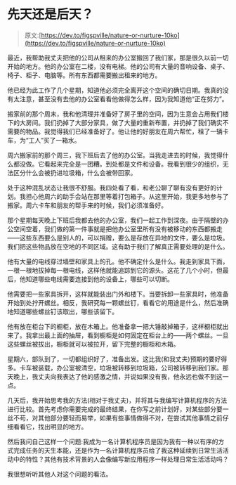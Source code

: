 # 先天还是后天？

> 原文:[https://dev.to/figspville/nature-or-nurture-10ko](https://dev.to/figspville/nature-or-nurture-10ko)

最近，我帮助我丈夫把他的公司从租来的办公室搬回了我们家，那是很久以前一切开始的地方。他的办公室在二楼，没有电梯。他的公司有大量的音响设备、桌子、椅子、柜子、电脑等。所有东西都需要搬出租来的地方。

他已经为此工作了几个星期，知道他必须完全离开这个空间的确切日期。我真的没有太注意，甚至没有去他的办公室看看他做得怎么样，因为我知道他“正在努力”。

搬家前的那个周末，我和他清理并准备好了房子里的空间，因为生意会占用我们楼下的大房间。我们扔掉了大部分家具，做了大量的重新布置，并扔掉了我们确实不需要的物品。我觉得我们已经准备好了。他让他的好朋友在周六帮忙，租了一辆卡车，为“工人”买了一箱水。

周六搬家前的那个周三，我下班后去了他的办公室。当我走进去的时候，我觉得什么都没做。它看起来完全是一团糟。到处都是文件和设备。我看到很少的组织，无法区分什么会被扔进垃圾箱，什么会被带回家。

处于这种混乱状态让我很不舒服。我四处看了看，和老公聊了聊有没有更好的计划。我担心他周六的助手会站在那里等着打包箱子。从这里开始，我更多地参与了搬家。周六卡车和朋友的帮手来的时候，我们必须准备好。

那个星期每天晚上下班后我都去他的办公室，我们一起工作到深夜。由于隔壁的办公空间空着，我们做的第一件事就是把他办公室里所有没有被移动的东西都搬走——这些东西要么是别人的，可以捐赠，要么是存放在异地的文件，要么是垃圾。我们把这些物品放在空地的不同区域。这有助于我们了解真正需要处理的是什么。

他有大量的电线穿过墙壁和家具上的孔。他不确定什么是什么。我走到家具下面，一根一根地拔掉每一根电线，这样他就能追踪到它的源头。这花了几个小时，但最后，他知道哪些电线需要连接到他的设备上，哪些可以切断。

他需要把一些家具拆开，这样就能装出门外和楼下。当要拆卸一些家具时，他准备开始到处拧开螺丝。相反，我研究每一颗螺丝钉，看看它的用途是什么，然后准确地知道哪些螺丝钉该取出，哪些该留下。

他有放在柜台下的橱柜，放在木箱上。他准备拿一把大锤敲掉箱子，这样橱柜就出来了。我拿出最上面的抽屉，看到橱柜是如何固定在柜台上的——两个螺丝。一旦这些螺丝被拔出，橱柜就可以被拉开，留下完整的橱柜和木箱。

星期六，部队到了，一切都组织好了，准备出发。这比我(和我丈夫)预期的要好得多。卡车被装载，办公室被清空，垃圾被转移到垃圾箱，公司被转移到我们家。那天晚上，我丈夫向我表达了他的感激之情，并说如果没有我，他永远也做不到这一点。

几天后，我开始思考我的方法(相对于我丈夫)，并将其与我编写计算机程序的方法进行比较。首先考虑你需要完成的最终结果，在你写之前计划好，对某些部分要一丝不苟，对其他部分要轻而易举，如果有些事情做得不对，在尝试其他事情之前仔细看看它，找出明显的地方。

然后我问自己这样一个问题:我成为一名计算机程序员是因为我有一种以有序的方式完成任务的天生本能，还是作为一名计算机程序员给了我这种延续到日常生活活动中的特性？其他有技术背景的人会像编写新应用程序一样处理日常生活活动吗？

我很想听听其他人对这个问题的看法。